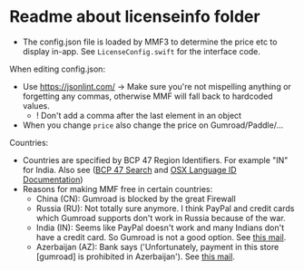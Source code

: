 # Readme about licenseinfo folder

- The config.json file is loaded by MMF3 to determine the price etc to display in-app. See `LicenseConfig.swift` for the interface code.

When editing config.json: 
- Use https://jsonlint.com/ -> Make sure you're not mispelling anything or forgetting any commas, otherwise MMF will fall back to hardcoded values.
  - ! Don't add a comma after the last element in an object
- When you change `price` also change the price on Gumroad/Paddle/...

Countries:
- Countries are specified by BCP 47 Region Identifiers. For example "IN" for India. Also see ([BCP 47 Search](https://www.techonthenet.com/js/language_tags.php) and [OSX Language ID Documentation](https://developer.apple.com/library/archive/documentation/MacOSX/Conceptual/BPInternational/LanguageandLocaleIDs/LanguageandLocaleIDs.html))
- Reasons for making MMF free in certain countries:
  - China (CN): Gumroad is blocked by the great Firewall
  - Russia (RU): Not totally sure anymore. I think PayPal and credit cards which Gumroad supports don't work in Russia because of the war.
  - India (IN): Seems like PayPal doesn't work and many Indians don't have a credit card. So Gumroad is not a good option. See [this mail](message:<6F7DBCB6-CF25-4FA4-8EC1-B9ACA7DF414F@icloud.com>).
  - Azerbaijan (AZ): Bank says ('Unfortunately, payment in this store [gumroad] is prohibited in Azerbaijan'). See [this mail](message:<4656428B-A309-4306-AF73-BA8660B805A1@gmail.com>).
